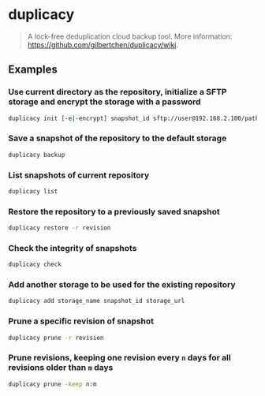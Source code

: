 # duplicacy

> A lock-free deduplication cloud backup tool. More information: <https://github.com/gilbertchen/duplicacy/wiki>.

## Examples

### Use current directory as the repository, initialize a SFTP storage and encrypt the storage with a password

```bash
duplicacy init [-e|-encrypt] snapshot_id sftp://user@192.168.2.100/path/to/storage/
```

### Save a snapshot of the repository to the default storage

```bash
duplicacy backup
```

### List snapshots of current repository

```bash
duplicacy list
```

### Restore the repository to a previously saved snapshot

```bash
duplicacy restore -r revision
```

### Check the integrity of snapshots

```bash
duplicacy check
```

### Add another storage to be used for the existing repository

```bash
duplicacy add storage_name snapshot_id storage_url
```

### Prune a specific revision of snapshot

```bash
duplicacy prune -r revision
```

### Prune revisions, keeping one revision every `n` days for all revisions older than `m` days

```bash
duplicacy prune -keep n:m
```
